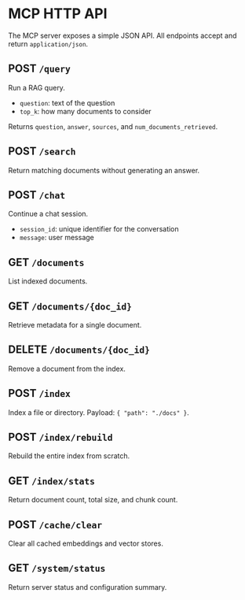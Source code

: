 # MCP HTTP API

The MCP server exposes a simple JSON API. All endpoints accept and return `application/json`.

## POST `/query`
Run a RAG query.
- `question`: text of the question
- `top_k`: how many documents to consider

Returns `question`, `answer`, `sources`, and `num_documents_retrieved`.

## POST `/search`
Return matching documents without generating an answer.

## POST `/chat`
Continue a chat session.
- `session_id`: unique identifier for the conversation
- `message`: user message

## GET `/documents`
List indexed documents.

## GET `/documents/{doc_id}`
Retrieve metadata for a single document.

## DELETE `/documents/{doc_id}`
Remove a document from the index.

## POST `/index`
Index a file or directory. Payload: `{ "path": "./docs" }`.

## POST `/index/rebuild`
Rebuild the entire index from scratch.

## GET `/index/stats`
Return document count, total size, and chunk count.

## POST `/cache/clear`
Clear all cached embeddings and vector stores.

## GET `/system/status`
Return server status and configuration summary.

